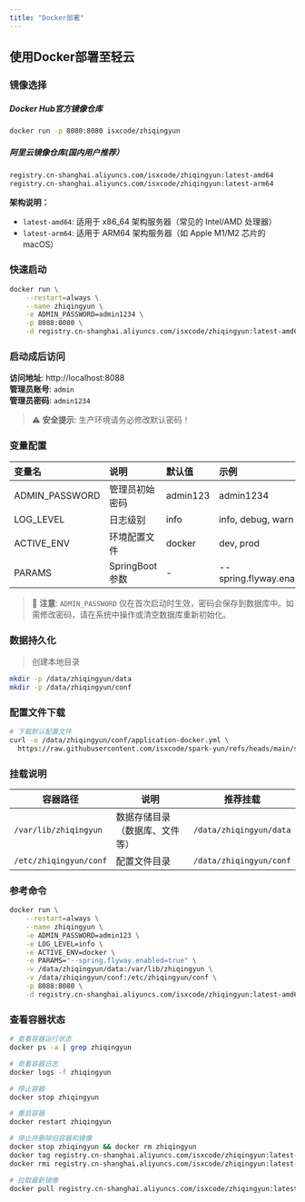 ```yaml
---
title: "Docker部署"
---
```


## 使用Docker部署至轻云

### 镜像选择

##### Docker Hub官方镜像仓库

```bash
docker run -p 8080:8080 isxcode/zhiqingyun
```

##### 阿里云镜像仓库(国内用户推荐）

```bash
registry.cn-shanghai.aliyuncs.com/isxcode/zhiqingyun:latest-amd64
registry.cn-shanghai.aliyuncs.com/isxcode/zhiqingyun:latest-arm64
```

**架构说明：**

- `latest-amd64`: 适用于 x86_64 架构服务器（常见的 Intel/AMD 处理器）
- `latest-arm64`: 适用于 ARM64 架构服务器（如 Apple M1/M2 芯片的 macOS）

### 快速启动

```bash
docker run \
    --restart=always \
    --name zhiqingyun \
    -e ADMIN_PASSWORD=admin1234 \
    -p 8088:8080 \
    -d registry.cn-shanghai.aliyuncs.com/isxcode/zhiqingyun:latest-amd64
```

### 启动成后访问

**访问地址**: http://localhost:8088  
**管理员账号**: `admin`  
**管理员密码**: `admin1234`

> ⚠️ **安全提示**: 生产环境请务必修改默认密码！

### 变量配置

| 变量名            | 说明           | 默认值      | 示例                           |
|:---------------|:-------------|:---------|:-----------------------------|
| ADMIN_PASSWORD | 管理员初始密码      | admin123 | admin1234                    |
| LOG_LEVEL      | 日志级别         | info     | info, debug, warn            |
| ACTIVE_ENV     | 环境配置文件       | docker   | dev, prod                    |
| PARAMS         | SpringBoot参数 | -        | --spring.flyway.enabled=true |

> 📝 **注意**: `ADMIN_PASSWORD` 仅在首次启动时生效，密码会保存到数据库中。如需修改密码，请在系统中操作或清空数据库重新初始化。

### 数据持久化

> 创建本地目录

```bash
mkdir -p /data/zhiqingyun/data
mkdir -p /data/zhiqingyun/conf
```

### 配置文件下载

```bash
# 下载默认配置文件
curl -o /data/zhiqingyun/conf/application-docker.yml \
  https://raw.githubusercontent.com/isxcode/spark-yun/refs/heads/main/spark-yun-backend/spark-yun-main/src/main/resources/application-docker.yml
```

### 挂载说明

| 容器路径                   | 说明              | 推荐挂载                    |
|------------------------|-----------------|-------------------------|
| `/var/lib/zhiqingyun`  | 数据存储目录（数据库、文件等） | `/data/zhiqingyun/data` |
| `/etc/zhiqingyun/conf` | 配置文件目录          | `/data/zhiqingyun/conf` |

### 参考命令

```bash
docker run \
    --restart=always \
    --name zhiqingyun \
    -e ADMIN_PASSWORD=admin123 \
    -e LOG_LEVEL=info \
    -e ACTIVE_ENV=docker \
    -e PARAMS="--spring.flyway.enabled=true" \
    -v /data/zhiqingyun/data:/var/lib/zhiqingyun \
    -v /data/zhiqingyun/conf:/etc/zhiqingyun/conf \
    -p 8088:8080 \
    -d registry.cn-shanghai.aliyuncs.com/isxcode/zhiqingyun:latest-amd64
```

### 查看容器状态

```bash
# 查看容器运行状态
docker ps -a | grep zhiqingyun

# 查看容器日志
docker logs -f zhiqingyun

# 停止容器
docker stop zhiqingyun

# 重启容器
docker restart zhiqingyun

# 停止并删除旧容器和镜像
docker stop zhiqingyun && docker rm zhiqingyun
docker tag registry.cn-shanghai.aliyuncs.com/isxcode/zhiqingyun:latest-amd64 registry.cn-shanghai.aliyuncs.com/isxcode/zhiqingyun:latest-amd64-bak-20250728 
docker rmi registry.cn-shanghai.aliyuncs.com/isxcode/zhiqingyun:latest-amd64

# 拉取最新镜像
docker pull registry.cn-shanghai.aliyuncs.com/isxcode/zhiqingyun:latest-amd64
```